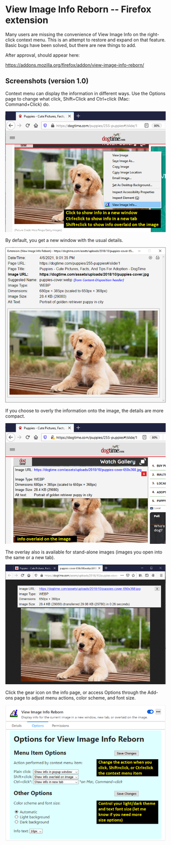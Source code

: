 # View Image Info Reborn -- Firefox extension

Many users are missing the convenience of View Image Info on the right-click context menu. This is an attempt to restore and expand on that feature. Basic bugs have been solved, but there are new things to add.

After approval, should appear here:

https://addons.mozilla.org/firefox/addon/view-image-info-reborn/ 

## Screenshots (version 1.0)

Context menu can display the information in different ways. Use the Options page to change what click, Shift+Click and Ctrl+click (Mac: Command+Click) do.

![Image of context menu](screenshots/context-menu_1.0.png)

By default, you get a new window with the usual details.

![Image of context menu](screenshots/window_1.3.png)

If you choose to overly the information onto the image, the details are more compact.

![Image of context menu](screenshots/overlay_1.3.png)

The overlay also is available for stand-alone images (images you open into the same or a new tab).

![Image of context menu](screenshots/stand-alone_1.3.png)

Click the gear icon on the info page, or access Options through the Add-ons page to adjust menu actions, color scheme, and font size.

![Image of context menu](screenshots/options_1.0.png)
